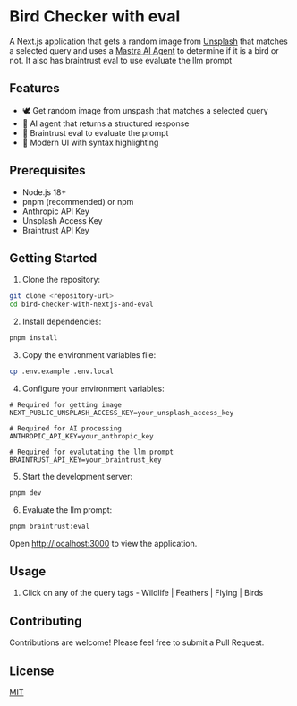# Bird Checker with eval

A Next.js application that gets a random image from [Unsplash](https://unsplash.com/) that matches a selected query and uses a [Mastra AI Agent](https://mastra.ai/docs/guide/how-to/01-creating-agents) to determine if it is a bird or not. It also has braintrust eval to use evaluate the llm prompt

## Features

- 🕊️ Get random image from unspash that matches a selected query
- 🤖 AI agent that returns a structured response
- 🔵 Braintrust eval to evaluate the prompt
- 🎨 Modern UI with syntax highlighting

## Prerequisites

- Node.js 18+
- pnpm (recommended) or npm
- Anthropic API Key
- Unsplash Access Key
- Braintrust API Key

## Getting Started

1. Clone the repository:

```bash
git clone <repository-url>
cd bird-checker-with-nextjs-and-eval
```

2. Install dependencies:

```bash
pnpm install
```

3. Copy the environment variables file:

```bash
cp .env.example .env.local
```

4. Configure your environment variables:

```env
# Required for getting image
NEXT_PUBLIC_UNSPLASH_ACCESS_KEY=your_unsplash_access_key

# Required for AI processing
ANTHROPIC_API_KEY=your_anthropic_key

# Required for evalutating the llm prompt
BRAINTRUST_API_KEY=your_braintrust_key
```

5. Start the development server:

```bash
pnpm dev
```

6. Evaluate the llm prompt:

```bash
pnpm braintrust:eval
```

Open [http://localhost:3000](http://localhost:3000) to view the application.

## Usage

1. Click on any of the query tags - Wildlife | Feathers | Flying | Birds

## Contributing

Contributions are welcome! Please feel free to submit a Pull Request.

## License

[MIT](LICENSE)
